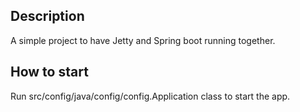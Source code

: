## Description
A simple project to have Jetty and Spring boot running together.

## How to start
Run src/config/java/config/config.Application class to start the app.